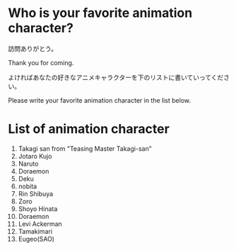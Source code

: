 # Who is your favorite animation character?
訪問ありがとう。

Thank you for coming.

よければあなたの好きなアニメキャラクターを下のリストに書いていってください。

Please write your favorite animation character in the list below.

# List of animation character
1. Takagi san from "Teasing Master Takagi-san"
2. Jotaro Kujo
3. Naruto
4. Doraemon
5. Deku
6. nobita
7. Rin Shibuya
8. Zoro
9. Shoyo Hinata
10. Doraemon
11. Levi Ackerman
12. Tamakimari
13. Eugeo(SAO)

